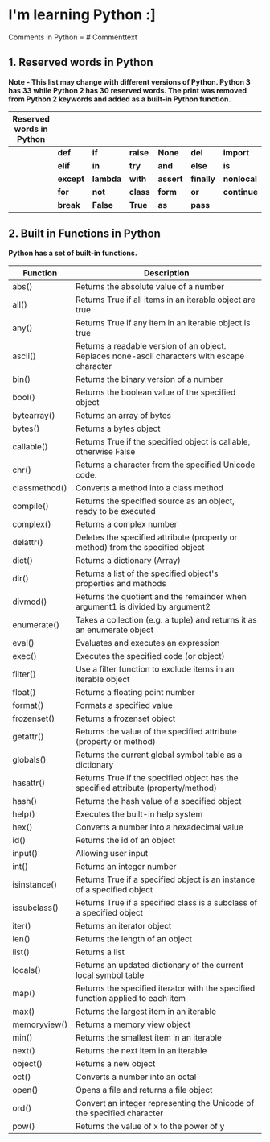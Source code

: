 # I'm learning Python :]
 
Comments in Python = # Commenttext

## 1. Reserved words in Python <br>
**Note - This list may change with different versions of Python. Python 3 has 33 while Python 2 has 30 reserved words. The print was removed from Python 2 keywords and added as a built-in Python function.** <br>

| **Reserved words in Python** |        |        |       |        |         |          |        |
|------------------------------|--------|--------|-------|--------|---------|----------|--------|
|                              | **def**    | **if**     | **raise** | **None**   | **del**     | **import**   | **return** |
|                              | **elif**   | **in**     | **try**   | **and**    | **else**    | **is**       | **while**  |
|                              | **except** | **lambda** | **with**  | **assert** | **finally** | **nonlocal** | **yield**  |
|                              | **for**    | **not**    | **class** | **form**   | **or**      | **continue** | **global** |
|                              | **break**  |  **False** |  **True** | **as**     | **pass**    |              |            | 


## 2. Built in Functions in Python
**Python has a set of built-in functions.** <br>

| **Function**  | **Description**                                                                                |
|---------------|------------------------------------------------------------------------------------------------|
| abs()         | Returns the absolute value of a number                                                         |
| all()         | Returns True if all items in an iterable object are true                                       |
| any()         | Returns True if any item in an iterable object is true                                         |
| ascii()       | Returns a readable version of an object.  Replaces none-ascii characters with escape character |
| bin()         | Returns the binary version of a number                                                         |
| bool()        | Returns the boolean value of the specified object                                              |
| bytearray()   | Returns an array of bytes                                                                      |
| bytes()       | Returns a bytes object                                                                         |
| callable()    | Returns True if the specified object is callable, otherwise False                              |
| chr()         | Returns a character from the specified Unicode code.                                           |
| classmethod() | Converts a method into a class method                                                          |
| compile()     | Returns the specified source as an object, ready to be executed                                |
| complex()     | Returns a complex number                                                                       |
| delattr()     | Deletes the specified attribute (property or method)  from the specified object                |
| dict()        | Returns a dictionary (Array)                                                                   |
| dir()         | Returns a list of the specified object's properties and methods                                |
| divmod()      | Returns the quotient and the remainder  when argument1 is divided by argument2                 |
| enumerate()   | Takes a collection (e.g. a tuple) and returns it as an enumerate object                        |
| eval()        | Evaluates and executes an expression                                                           |
| exec()        | Executes the specified code (or object)                                                        |
| filter()      | Use a filter function to exclude items in an iterable object                                   |
| float()       | Returns a floating point number                                                                |
| format()      | Formats a specified value                                                                      |
| frozenset()   | Returns a frozenset object                                                                     |
| getattr()     | Returns the value of the specified attribute (property or method)                              |
| globals()     | Returns the current global symbol table as a dictionary                                        |
| hasattr()     | Returns True if the specified object has the specified attribute (property/method)             |
| hash()        | Returns the hash value of a specified object                                                   |
| help()        | Executes the built-in help system                                                              |
| hex()         | Converts a number into a hexadecimal value                                                     |
| id()          | Returns the id of an object                                                                    |
| input()       | Allowing user input                                                                            |
| int()         | Returns an integer number                                                                      |
| isinstance()  | Returns True if a specified object is an instance of a specified object                        |
| issubclass()  | Returns True if a specified class is a subclass of a specified object                          |
| iter()        | Returns an iterator object                                                                     |
| len()         | Returns the length of an object                                                                |
| list()        | Returns a list                                                                                 |
| locals()      | Returns an updated dictionary of the current local symbol table                                |
| map()         | Returns the specified iterator with the specified function applied to each item                |
| max()         | Returns the largest item in an iterable                                                        |
| memoryview()  | Returns a memory view object                                                                   |
| min()         | Returns the smallest item in an iterable                                                       |
| next()        | Returns the next item in an iterable                                                           |
| object()      | Returns a new object                                                                           |
| oct()         | Converts a number into an octal                                                                |
| open()        | Opens a file and returns a file object                                                         |
| ord()         | Convert an integer representing the Unicode of the specified character                         |
| pow()         | Returns the value of x to the power of y                                                       |